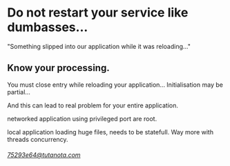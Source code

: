 # Do not restart your service like dumbasses...

"Something slipped into our application while it was reloading..."

## Know your processing.

You must close entry while reloading your application... Initialisation may be partial...

And this can lead to real problem for your entire application.

networked application using privileged port are root.

local application loading huge files, needs to be statefull. Way more with threads concurrency.

###### 75293e64@tutanota.com


